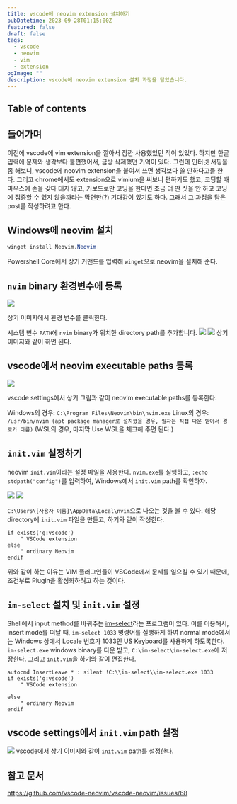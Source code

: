 ```yaml
---
title: vscode에 neovim extension 설치하기
pubDatetime: 2023-09-28T01:15:00Z
featured: false
draft: false
tags:
  - vscode
  - neovim
  - vim
  - extension
ogImage: ""
description: vscode에 neovim extension 설치 과정을 담았습니다.
---
```


## Table of contents

## 들어가며

이전에 vscode에 vim extension을 깔아서 잠깐 사용했었던 적이 있었다.
하지만 한글 입력에 문제와 생각보다 불편했어서, 금방 삭제했던 기억이 있다.
그런데 인터넷 서핑을 좀 해보니, vscode에 neovim extension을 붙여서 쓰면 생각보다 쓸 만하다고들 한다.
그리고 chrome에서도 extension으로 vimium을 써보니 편하기도 했고, 코딩할 때 마우스에 손을 갖다 대지 않고, 키보드로만 코딩을 한다면 조금 더 딴 짓을 안 하고 코딩에 집중할 수 있지 않을까라는 막연한(?) 기대감이 있기도 하다.
그래서 그 과정을 담은 post를 작성하려고 한다.

## Windows에 neovim 설치

```powershell
winget install Neovim.Neovim
```

Powershell Core에서 상기 커맨드를 입력해 `winget`으로 neovim을 설치해 준다.

## `nvim` binary 환경변수에 등록

![](/src/assets/image/install-neovim-extension-on-vscode-1695832925388.jpeg)

상기 이미지에서 환경 변수를 클릭한다.

시스템 변수 `PATH`에 `nvim` binary가 위치한 directory path를 추가합니다.
![](/src/assets/image/install-neovim-extension-on-vscode-1695833078369.jpeg)
![](/src/assets/image/install-neovim-extension-on-vscode-1695833307604.jpeg)
상기 이미지와 같이 하면 된다.

## vscode에서 neovim executable paths 등록

![](/src/assets/image/install-neovim-extension-on-vscode-1695833833572.jpeg)

vscode settings에서 상기 그림과 같이 neovim executable paths를 등록한다.

Windows의 경우: `C:\Program Files\Neovim\bin\nvim.exe`
Linux의 경우: `/usr/bin/nvim (apt package manager로 설치했을 경우, 필자는 직접 다운 받아서 경로가 다름)` (WSL의 경우, 마지막 Use WSL을 체크해 주면 된다.)

## `init.vim` 설정하기

neovim `init.vim`이라는 설정 파일을 사용한다.
`nvim.exe`를 실행하고, `:echo stdpath("config")`를 입력하여, Windows에서 `init.vim` path를 확인하자.

![](/src/assets/image/install-neovim-extension-on-vscode-1695877500411.jpeg)
![](/src/assets/image/install-neovim-extension-on-vscode-1695877517915.jpeg)

`C:\Users\[사용자 이름]\AppData\Local\nvim`으로 나오는 것을 볼 수 있다.
해당 directory에 `init.vim` 파일을 만들고, 하기와 같이 작성한다.

```vim
if exists('g:vscode')
    " VSCode extension
else
    " ordinary Neovim
endif
```

위와 같이 하는 이유는 VIM 플러그인들이 VSCode에서 문제를 일으킬 수 있기 때문에, 조건부로 Plugin을 활성화하려고 하는 것이다.

## `im-select` 설치 및 `init.vim` 설정

Shell에서 input method를 바꿔주는 [im-select](https://github.com/daipeihust/im-select)라는 프로그램이 있다.
이를 이용해서, insert mode를 떠날 때, `im-select 1033` 명령어를 실행하게 하여 normal mode에서는 Windows 상에서 Locale 번호가 1033인 US Keyboard를 사용하게 하도록한다.
`im-select.exe` windows binary를 다운 받고, `C:\im-select\im-select.exe`에 저장한다.
그리고 `init.vim`을 하기와 같이 편집한다.

```vim
autocmd InsertLeave * : silent !C:\\im-select\\im-select.exe 1033
if exists('g:vscode')
    " VSCode extension

else
    " ordinary Neovim
endif
```

## vscode settings에서 `init.vim` path 설정

![](/src/assets/image/install-neovim-extension-on-vscode-1695879355411.jpeg)
vscode에서 상기 이미지와 같이 `init.vim` path를 설정한다.

## 참고 문서

<https://github.com/vscode-neovim/vscode-neovim/issues/68>
